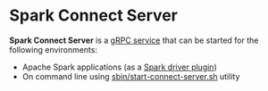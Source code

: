 # Spark Connect Server

**Spark Connect Server** is a [gRPC service](SparkConnectService.md#startGRPCService) that can be started for the following environments:

* Apache Spark applications (as a [Spark driver plugin](SparkConnectPlugin.md#driverPlugin))
* On command line using [sbin/start-connect-server.sh](SparkConnectServer.md) utility
